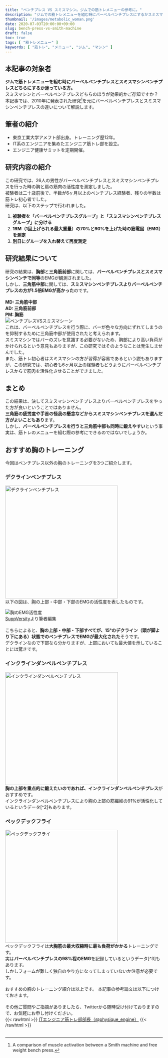 ```yaml
---
title: "ベンチプレス VS スミスマシン。ジムでの筋トレメニューの参考に。"
description: "ジムでの筋トレメニューを組む時にバーベルベンチプレスにするかスミスマシンベンチプレスにするか迷うことはありませんか？それぞれのメリット・デメリットを明確にしてより効果的な筋トレを行いましょう。筋トレメニューの組み方に迷っている方は是非記事をご覧ください。"
thumbnail: '/images/metabolic_woman.png'
date: 2020-07-03T20:00:00+09:00
slug: bench-press-vs-smith-machine
draft: false
toc: true
tags: [ "筋トレメニュー" ]
keywords: [ "筋トレ", "メニュー", "ジム", "マシン" ]
---
```


## 本記事の対象者
<b>ジムで筋トレメニューを組む時にバーベルベンチプレスとスミスマシンベンチプレスどちらにするか迷っている方。</b><br>
スミスマシンとバーベルベンチプレスどちらのほうが効果的かご存知ですか？<br>
本記事では、2010年に発表された研究[^1]を元にバーベルベンチプレスとスミスマシンベンチプレスの違いについて解説します。

[^1]: A comparison of muscle activation between a Smith machine and free weight bench press.

## 筆者の紹介
<ul>
  <li>東京工業大学アメフト部出身。トレーニング歴12年。</li>
  <li>IT系のエンジニアを集めたエンジニア筋トレ部を設立。</li>
  <li>エンジニア健康サミットを定期開催。</li>
</ul>

## 研究内容の紹介
この研究では、26人の男性がバーベルベンチプレスとスミスマシンベンチプレスを行った時の胸と肩の筋肉の活性度を測定しました。<br>
被験者は二十歳前後で、半数が6ヶ月以上のベンチプレス経験者、残りの半数は筋トレ初心者でした。<br>
研究は、以下のステップで行われました。<br>

1. <b>被験者を「バーベルベンチプレスグループ」と「スミスマシンベンチプレスグループ」に分ける</b>
2. <b>1RM（1回上げられる最大重量）の70%と90%を上げた時の筋電図（EMG）を測定</b>
3. <b>別日にグループを入れ替えて再度測定</b>

## 研究結果について
研究の結果は、<b>胸部</b>と<b>三角筋前部</b>に関しては、<b>バーベルベンチプレスとスミスマシンベンチで同等</b>のEMGが観測されました。<br>
しかし、<b>三角筋中部</b>に関しては、<b>スミスマシンベンチプレスよりバーベルベンチプレスの方が1.5倍EMGが高かった</b>のです。<br>
<br>
<b>MD: 三角筋中部</b><br>
<b>AD: 三角筋前部</b><br>
<b>PM: 胸筋</b>
<br>
<img src="/images/bench-press-vs-smith-machine.png" alt="ベンチプレスVSスミスマシーン" />
<br>
これは、バーベルベンチプレスを行う際に、バーが色々な方向にずれてしまうのを抑制するために三角筋中部が使用されたと考えられます。<br>
スミスマシンではバーのズレを意識する必要がないため、胸部により高い負荷がかけられるという意見もありますが、この研究ではそのようなことは発生しませんでした。<br>
また、筋トレ初心者はスミスマシンの方が習得が容易であるという説もありますが、この研究では、初心者も6ヶ月以上の経験者もどうようにバーベルベンチプレスからで筋肉を活性化させることができました。

## まとめ
この結果は、決してスミスマシンベンチプレスよりバーベルベンチプレスをやった方が良いということではありません。<br>
<b>三角筋の疲労度や手首の怪我の懸念などからスミスマシンベンチプレスを選んだ方がよいこともあり</b>ます。<br>
しかし、<b>バーベルベンチプレスを行うと三角筋中部も同時に鍛えやすい</b>という事実は、筋トレのメニューを組む際の参考にできるのではないでしょうか。

## おすすめ胸のトレーニング
今回はベンチプレス以外の胸のトレーニングを3つご紹介します。
### デクラインベンチプレス
<img width="360px" src="/images/decline_bench_press.jpg" alt="デクラインベンチプレス" />
<br>
以下の図は、胸の上部・中部・下部のEMGの活性度を表したものです。<br>

<img src="/images/chestPartsActivation.png" alt="胸のEMG活性度" /><br>
<a href="https://suppversity.blogspot.com/2011/07/suppversity-emg-series-musculus.html" target="_blank">SuppVersity</a>より筆者編集<br>
<br>
こちらによると、<b>胸の上部・中部・下部すべてが、15°のデクライン（頭が脚より下にある）状態でのベンチプレスでEMGが最大化された</b>そうです。<br>
デクラインなので下部なら分かりますが、上部においても最大値を示していることには驚きです。

### インクラインダンベルベンチプレス
<img width="360px" src="/images/incline_dumbbell_bench_press.jpg" alt="インクラインダンベルベンチプレス" />
<br>
<b>胸の上部を重点的に鍛えたいのであれば、インクラインダンベルベンチプレス</b>がおすすめです。<br>
インクラインダンベルベンチプレスにより胸の上部の筋繊維の91%が活性化しているというデータ[^2]もあります。

[^2]: <a href="https://www.musculi.com/content/articles/most-effective-exercises-per-muscle-group-using-electromyography" target="_blank">Most Effective Exercises per Muscle Group Using Electromyography</a>

### ペックデックフライ
<img width="360px" src="/images/pec_deck.jpg" alt="ペックデックフライ" />
<br>
ペックデックフライは<b>大胸筋の最大収縮時に最も負荷がかかる</b>トレーニングです。<br>
実は<b>バーベルベンチプレスの98%程のEMG</b>を記録しているというデータ[^3]もあります。<br>
しかしフォームが難しく独自のやり方になってしまっていないか注意が必要です。

[^3]: <a href="https://www.acefitness.org/certifiednewsarticle/2884/ace-sponsored-research-top-3-most-effective-chest-exercises/" target="_blank">Top 3 Most Effective Chest Exercises</a>

<br>
<br>
おすすめの胸のトレーニング紹介は以上です。  
本記事の参考論文は以下につけておきます。  
<br>
<br>
その他ご質問やご指摘がありましたら、Twitterから随時受け付けておりますので、お気軽にお申し付けください。  <br>
{{< rawhtml >}}
<a href="https://twitter.com/physique_engine" target="_blank" rel="nofollow">ITエンジニア筋トレ部部長（@physique_engine）</a>
{{< /rawhtml >}}

<br>
<br>
